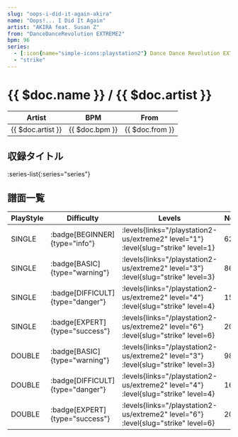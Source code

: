 ```yaml
---
slug: "oops-i-did-it-again-akira"
name: "Oops!... I Did It Again"
artist: "AKIRA feat. Susan Z"
from: "DanceDanceRevolution EXTREME2"
bpm: 96
series:
  - [:icon{name="simple-icons:playstation2"} Dance Dance Revolution EXTREME 2 :icon{name="flag:us-4x3"}](/playstation2-us/extreme2)
  - "strike"
---
```


# {{ $doc.name }} / {{ $doc.artist }}

|Artist|BPM|From|
|------|---|----|
|{{ $doc.artist }}|{{ $doc.bpm }}|{{ $doc.from }}|

## 収録タイトル

:series-list{:series="series"}

## 譜面一覧

|PlayStyle|Difficulty|Levels|Notes|Movie|
|---------|----------|------|-----|-----|
|SINGLE| :badge[BEGINNER]{type="info"}| :levels{links="/playstation2-us/extreme2" level="1"} :level{slug="strike" level=1}|62/0||
|SINGLE| :badge[BASIC]{type="warning"}| :levels{links="/playstation2-us/extreme2" level="3"} :level{slug="strike" level=3}|86/2||
|SINGLE| :badge[DIFFICULT]{type="danger"}| :levels{links="/playstation2-us/extreme2" level="4"} :level{slug="strike" level=4}|156/1||
|SINGLE| :badge[EXPERT]{type="success"}| :levels{links="/playstation2-us/extreme2" level="6"} :level{slug="strike" level=6}|200/3||
|DOUBLE| :badge[BASIC]{type="warning"}| :levels{links="/playstation2-us/extreme2" level="3"} :level{slug="strike" level=3}|98/2||
|DOUBLE| :badge[DIFFICULT]{type="danger"}| :levels{links="/playstation2-us/extreme2" level="4"} :level{slug="strike" level=4}|160/1||
|DOUBLE| :badge[EXPERT]{type="success"}| :levels{links="/playstation2-us/extreme2" level="6"} :level{slug="strike" level=6}|201/4||
